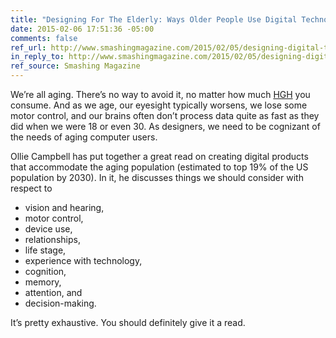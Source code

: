 ```yaml
---
title: "Designing For The Elderly: Ways Older People Use Digital Technology Differently"
date: 2015-02-06 17:51:36 -05:00
comments: false
ref_url: http://www.smashingmagazine.com/2015/02/05/designing-digital-technology-for-the-elderly/
in_reply_to: http://www.smashingmagazine.com/2015/02/05/designing-digital-technology-for-the-elderly/
ref_source: Smashing Magazine
---
```


We’re all aging. There’s no way to avoid it, no matter how much [HGH](http://en.wikipedia.org/wiki/Growth_hormone) you consume. And as we age, our eyesight typically worsens, we lose some motor control, and our brains often don’t process data quite as fast as they did when we were 18 or even 30. As designers, we need to be cognizant of the needs of aging computer users.

Ollie Campbell has put together a great read on creating digital products that accommodate the aging population (estimated to top 19% of the US population by 2030). In it, he discusses things we should consider with respect to

* vision and hearing,
* motor control,
* device use,
* relationships,
* life stage,
* experience with technology,
* cognition,
* memory,
* attention, and
* decision-making.

It’s pretty exhaustive. You should definitely give it a read.